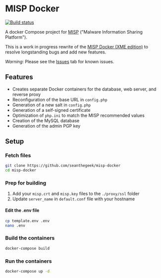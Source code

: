 # MISP Docker

[![Build status](https://travis-ci.org/seanthegeek/misp-docker.svg?branch=master)](https://travis-ci.org/seanthegeek/misp-docker)

A docker Compose project for [MISP](http://www.misp-project.org) ("Malware Information Sharing Platform").

This is a work in progress rewrite of the [MISP Docker (XME edition)](https://github.com/MISP/misp-docker) to resolve longstanding bugs and add new features.

*Warning*: Please see the [Issues](https://github.com/seanthegeek/misp-docker/issues) tab for known issues.

## Features

* Creates separate Docker containers for the database, web server, and reverse proxy
* Reconfiguration of the base URL in `config.php`
* Generation of a new salt in `config.php`
* Generation of a self-signed certificate
* Optimization of `php.ini` to match the MISP recommended values
* Creation of the MySQL database
* Generation of the admin PGP key

## Setup

### Fetch files

```bash
git clone https://github.com/seanthegeek/misp-docker
cd misp-docker
```

### Prep for building

1. Add your `misp.crt` and `misp.key` files to the `./proxy/ssl` folder
2. Update `server_name` in `default.conf` file with your hostname

#### Edit the .env file

```bash
cp template.env .env
nano .env
```

### Build the containers

```bash
docker-compose build
```

### Run the containers

``` bash
docker-compose up -d
```
